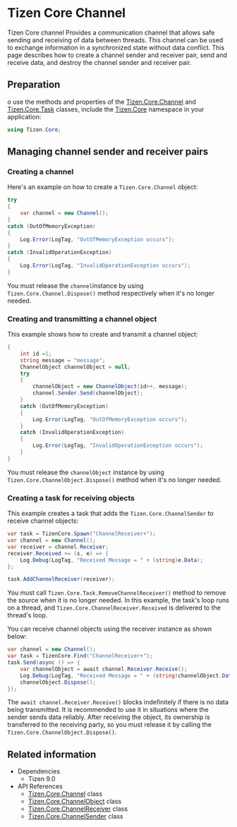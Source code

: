 # Tizen Core Channel

Tizen Core channel Provides a communication channel that allows safe sending and receiving of data between threads. This channel can be used to exchange information in a synchronized state without data conflict. This page describes how to create a channel sender and receiver pair, send and receive data, and destroy the channel sender and receiver pair.

## Preparation
o use the methods and properties of the [Tizen.Core.Channel](/application/dotnet/api/TizenFX/latest/api/Tizen.Core.Channel.html) and [Tizen.Core.Task](/application/dotnet/api/TizenFX/latest/api/Tizen.Core.Task.html) classes, include the [Tizen.Core](/application/dotnet/api/TizenFX/latest/api/Tizen.Core.html) namespace in your application:

```csharp
using Tizen.Core;
```

## Managing channel sender and receiver pairs
### Creating a channel
Here's an example on how to create a `Tizen.Core.Channel` object:
```csharp
try
{
    var channel = new Channel();
}
catch (OutOfMemoryException)
{
    Log.Error(LogTag, "OutOfMemoryException occurs");
}
catch (InvalidOperationException)
{
    Log.Error(LogTag, "InvalidOperationException occurs");
}
```
You must release the `channel`instance by using `Tizen.Core.Channel.Dispose()` method respectively when it's no longer needed.

### Creating and transmitting a channel object
This example shows how to create and transmit a channel object:
```csharp
{
    int id =1;
    string message = "message";
    ChannelObject channelObject = null;
    try
    {
        channelObject = new ChannelObject(id++, message);
        channel.Sender.Send(channelObject);
    }
    catch (OutOfMemoryException)
    {
        Log.Error(LogTag, "OutOfMemoryException occurs");
    }
    catch (InvalidOperationException)
    {
        Log.Error(LogTag, "InvalidOperationException occurs");
    }
}
```
You must release the `channelObject` instance by using `Tizen.Core.ChannelObject.Dispose()` method when it's no longer needed.

### Creating a task for receiving objects
This example creates a task that adds the `Tizen.Core.ChannelSender` to receive channel objects:
```csharp
var task = TizenCore.Spawn("ChannelReceiver+");
var channel = new Channel();
var receiver = channel.Receiver;
receiver.Received += (s, e) => {
    Log.Debug(LogTag, "Received Message = " + (string)e.Data);
};

task.AddChannelReceiver(receiver);
```
You must call `Tizen.Core.Task.RemoveChannelReceiver()` method to remove the source when it is no longer needed.
In this example, the task's loop runs on a thread, and `Tizen.Core.ChannelReceiver.Received` is delivered to the thread's loop.

You can receive channel objects using the receiver instance as shown below:
```csharp
var channel = new Channel();
var task = TizenCore.Find("ChannelReceiver+");
task.Send(async () => {
    var channelObject = await channel.Receiver.Receive();
    Log.Debug(LogTag, "Received Message = " + (string)channelObject.Data);
    channelObject.Dispose();
});
```
The `await channel.Receiver.Receive()` blocks indefinitely if there is no data being transmitted. It is recommended to use it in situations where the sender sends data reliably.
After receiving the object, its ownership is transferred to the receiving party, so you must release it by calling the `Tizen.Core.ChannelObject.Dispose()`.

## Related information
- Dependencies
  - Tizen 9.0
- API References
  - [Tizen.Core.Channel](/application/dotnet/api/TizenFX/latest/api/Tizen.Core.Channel.html) class
  - [Tizen.Core.ChannelObject](/application/dotnet/api/TizenFX/latest/api/Tizen.Core.ChannelObject.html) class
  - [Tizen.Core.ChannelReceiver](/application/dotnet/api/TizenFX/latest/api/Tizen.Core.ChannelReceiver.html) class
  - [Tizen.Core.ChannelSender](/application/dotnet/api/TizenFX/latest/api/Tizen.Core.ChannelSender.html) class
